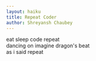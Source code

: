 ```yaml
---
layout: haiku
title: Repeat Coder
author: Shreyansh Chaubey
---
```


eat sleep code repeat<br>
dancing on imagine dragon's beat<br>
as i said repeat<br>